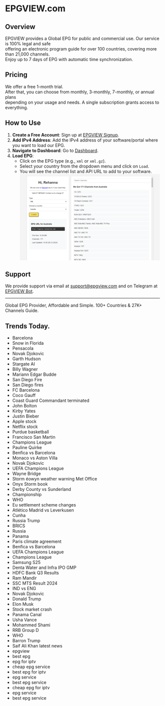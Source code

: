 # EPGVIEW.com



## Overview
EPGVIEW provides a Global EPG for public and commercial use. Our service is 100% legal and safe\
offering an electronic program guide for over 100 countries, covering more than 21,000 channels.\
Enjoy up to 7 days of EPG with automatic time synchronization.

## Pricing
We offer a free 1-month trial. \
After that, you can choose from monthly, 3-monthly, 7-monthly, or annual plans \
depending on your usage and needs. A single subscription grants access to everything.

## How to Use
1. **Create a Free Account**: Sign up at [EPGVIEW Signup](https://epgview.com/signup.php).
2. **Add IPv4 Address**: Add the IPv4 address of your software/portal where you want to load our EPG.
3. **Navigate to Dashboard**: Go to [Dashboard](https://epgview.com/dashboard.php).
4. **Load EPG**:
   - Click on the EPG type (e.g., `xml` or `xml.gz`).
   - Select your country from the dropdown menu and click on `Load`.
   - You will see the channel list and API URL to add to your software.
![EPGVIEW](img/dashboard.png)
## Support
We provide support via email at [support@epgview.com](mailto:support@epgview.com) and on Telegram at [EPGVIEW Bot](https://t.me/epgview_bot).

---

Global EPG Provider, Affordable and Simple. 100+ Countries & 27K+ Channels Guide.

## Trends Today.

- Barcelona
- Snow in Florida
- Pensacola
- Novak Djokovic
- Garth Hudson
- Stargate AI
- Billy Wagner
- Mariann Edgar Budde
- San Diego Fire
- San Diego fires
- FC Barcelona
- Coco Gauff
- Coast Guard Commandant terminated
- John Bolton
- Kirby Yates
- Justin Bieber
- Apple stock
- Netflix stock
- Purdue basketball
- Francisco San Martin
- Champions League
- Pauline Quirke
- Benfica vs Barcelona
- Monaco vs Aston Villa
- Novak Djokovic
- UEFA Champions League
- Wayne Bridge
- Storm éowyn weather warning Met Office
- Onyx Storm book
- Derby County vs Sunderland
- Championship
- WHO
- Eu settlement scheme changes
- Atlético Madrid vs Leverkusen
- Cunha
- Russia Trump
- BRICS
- Russia
- Panama
- Paris climate agreement
- Benfica vs Barcelona
- UEFA Champions League
- Champions League
- Samsung S25
- Denta Water and Infra IPO GMP
- HDFC Bank Q3 Results
- Ram Mandir
- SSC MTS Result 2024
- IND vs ENG
- Novak Djokovic
- Donald Trump
- Elon Musk
- Stock market crash
- Panama Canal
- Usha Vance
- Mohammed Shami
- RRB Group D
- WHO
- Barron Trump
- Saif Ali Khan latest news
- epgview
- best epg
- epg for iptv
- cheap epg service
- best epg for iptv
- epg service
- best epg service
- cheap epg for iptv
- epg service
- best epg service
